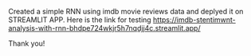 Created a simple RNN using imdb movie reviews data and deplyed it on STREAMLIT APP. 
Here is the link for testing 
https://imdb-stentimwnt-analysis-with-rnn-bhdpe724wkjr5h7nqdjj4c.streamlit.app/

Thank you!

